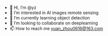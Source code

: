 - 👋 Hi, I’m @yz
- 👀 I’m interested in AI images remote sensing
- 🌱 I’m currently learning object detection
- 💞️ I’m looking to collaborate on deeplearning
- 📫 How to reach me yuan_zhou0616@163.com

<!---
zzaixx/zzaixx is a ✨ special ✨ repository because its `README.md` (this file) appears on your GitHub profile.
You can click the Preview link to take a look at your changes.
--->
